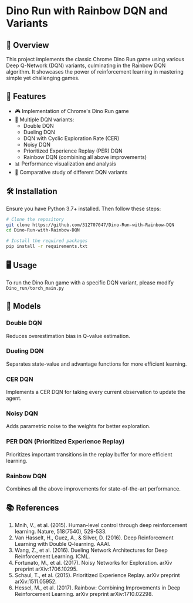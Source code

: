 # Dino Run with Rainbow DQN and Variants

## 🦖 Overview

This project implements the classic Chrome Dino Run game using various Deep Q-Network (DQN) variants, culminating in the Rainbow DQN algorithm. It showcases the power of reinforcement learning in mastering simple yet challenging games.

## 🌈 Features

- 🎮 Implementation of Chrome's Dino Run game
- 🧠 Multiple DQN variants:
  - Double DQN
  - Dueling DQN
  - DQN with Cyclic Exploration Rate (CER)
  - Noisy DQN
  - Prioritized Experience Replay (PER) DQN
  - Rainbow DQN (combining all above improvements)
- 📊 Performance visualization and analysis
- 🔢 Comparative study of different DQN variants

## 🛠️ Installation

Ensure you have Python 3.7+ installed. Then follow these steps:

```bash
# Clone the repository
git clone https://github.com/312707047/Dino-Run-with-Rainbow-DQN
cd Dino-Run-with-Rainbow-DQN

# Install the required packages
pip install -r requirements.txt
```

## 🖥️ Usage

To run the Dino Run game with a specific DQN variant, please modify `Dino_run/torch_main.py`

## 🧠 Models

### Double DQN
Reduces overestimation bias in Q-value estimation.

### Dueling DQN
Separates state-value and advantage functions for more efficient learning.

### CER DQN 
Implements a CER DQN for taking every current observation to update the agent.

### Noisy DQN
Adds parametric noise to the weights for better exploration.

### PER DQN (Prioritized Experience Replay)
Prioritizes important transitions in the replay buffer for more efficient learning.

### Rainbow DQN
Combines all the above improvements for state-of-the-art performance.

## 📚 References

1. Mnih, V., et al. (2015). Human-level control through deep reinforcement learning. Nature, 518(7540), 529-533.
2. Van Hasselt, H., Guez, A., & Silver, D. (2016). Deep Reinforcement Learning with Double Q-learning. AAAI.
3. Wang, Z., et al. (2016). Dueling Network Architectures for Deep Reinforcement Learning. ICML.
4. Fortunato, M., et al. (2017). Noisy Networks for Exploration. arXiv preprint arXiv:1706.10295.
5. Schaul, T., et al. (2015). Prioritized Experience Replay. arXiv preprint arXiv:1511.05952.
6. Hessel, M., et al. (2017). Rainbow: Combining Improvements in Deep Reinforcement Learning. arXiv preprint arXiv:1710.02298.
